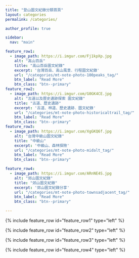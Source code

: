 ```yaml
---
title: "登山圖文紀錄分類首頁"
layout: categories
permalink: /categories/

author_profile: true

sidebar:
  nav: "main"

feature_row1:
  - image_path: https://i.imgur.com/Fj1kpXp.jpg
    alt: "高山百岳"
    title: "高山百岳圖文紀錄"
    excerpt: '台灣百岳、高山風景．行程圖文紀錄'
    url: "/categories/mt-note-photo-100peaks_tag/"
    btn_label: "Read More"
    btn_class: "btn--primary"
feature_row2:
  - image_path: https://i.imgur.com/G0GK4CE.jpg
    alt: "古道以及歷史遺跡探索 圖文紀錄"
    title: "古道、歷史遺跡"
    excerpt: '古道、林道、歷史遺跡．圖文紀錄'
    url: "/categories/mt-note-photo-historicaltrail_tag/"
    btn_label: "Read More"
    btn_class: "btn--primary"
feature_row3:
  - image_path:	https://i.imgur.com/XgGKQ6f.jpg
    alt: "台灣中級山圖文紀錄"
    title: "中級山"
    excerpt: '中級山、森林探險'
    url: "/categories/mt-note-photo-midalt_tag/"
    btn_label: "Read More"
    btn_class: "btn--primary"

feature_row4:
  - image_path: https://i.imgur.com/ARnNE4S.jpg
    alt: "郊山圖文紀錄"
    title: "郊山圖文紀錄"
    excerpt: '郊山圖文紀錄分享'
    url: "/categories/mt-note-photo-townsadjacent_tag/"
    btn_label: "Read More"
    btn_class: "btn--primary"

---
```


{% include feature_row id="feature_row1" type="left" %}

{% include feature_row id="feature_row2" type="left" %}

{% include feature_row id="feature_row3" type="left" %}

{% include feature_row id="feature_row4" type="left" %}

